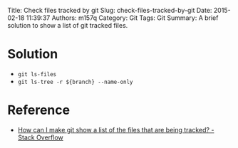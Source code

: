Title: Check files tracked by git
Slug: check-files-tracked-by-git
Date: 2015-02-18 11:39:37
Authors: m157q
Category: Git
Tags: Git 
Summary: A brief solution to show a list of git tracked files.

# Solution
    
+ `git ls-files`
+ `git ls-tree -r ${branch} --name-only`
    
    
# Reference
    
+ [How can I make git show a list of the files that are being tracked? - Stack Overflow](http://stackoverflow.com/questions/15606955/how-can-i-make-git-show-a-list-of-the-files-that-are-being-tracked)
